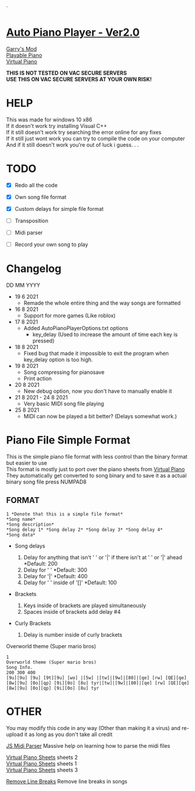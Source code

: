 `
# [Auto Piano Player - Ver2.0](https://github.com/Potat05/PianoPlayer)  
  
[Garry's Mod](https://store.steampowered.com/app/4000/Garrys_Mod/)  
[Playable Piano](https://steamcommunity.com/sharedfiles/filedetails/?id=104548572)  
[Virtual Piano](https://virtualpiano.net/)  
  
  **THIS IS NOT TESTED ON VAC SECURE SERVERS**  
  **USE THIS ON VAC SECURE SERVERS AT YOUR OWN RISK!**  
  
  
# HELP
  
This was made for windows 10 x86  
If it doesn't work try installing Visual C++  
If it still doesn't work try searching the error online for any fixes  
If it still just wont work you can try to compile the code on your computer  
And if it still doesn't work you're out of luck i guess. . .  
  
  
# TODO  
  
- [x] Redo all the code 
- [x] Own song file format  
- [x] Custom delays for simple file format
- [ ] Transposition  
- [ ] Midi parser  
- [ ] Record your own song to play  
  
  
  
# Changelog  
  
  DD MM YYYY  
  
  * 19 6 2021
    * Remade the whole entire thing and the way songs are formatted
  * 16 8 2021
    * Support for more games (Like roblox)
  * 17 8 2021
    * Added AutoPianoPlayerOptions.txt options
      * key_delay (Used to increase the amount of time each key is pressed)
  * 18 8 2021
    * Fixed bug that made it impossible to exit the program when key_delay option is too high.
  * 19 8 2021
    * Song compressing for pianosave
    * Print action
  * 20 8 2021
    * New debug option, now you don't have to manually enable it
  * 21 8 2021 - 24 8 2021
    * Very basic MIDI song file playing
  * 25 8 2021
    * MIDI can now be played a bit better? (Delays somewhat work.)
  
  
  
# Piano File Simple Format  
  
This is the simple piano file format with less control than the binary format but easier to use  
This format is mostly just to port over the piano sheets from [Virtual Piano](https://virtualpiano.net/)  
They automatically get converted to song binary and to save it as a actual binary song file press NUMPAD8  
  
  
## FORMAT  
  
```
1 *Denote that this is a simple file format*
*Song name*
*Song description*
*Song delay 1* *Song delay 2* *Song delay 3* *Song delay 4*
*Song data*
```
  
* Song delays  
    1. Delay for anything that isn't ' ' or '|' if there isn't at ' ' or '|' ahead *Default: 200  
    2. Delay for ' ' *Default: 300  
    3. Delay for '|' *Default: 400  
    4. Delay for ' ' inside of '[]' *Default: 100  
  
* Brackets  
    1. Keys inside of brackets are played simultaneously  
    2. Spaces inside of brackets add delay #4  
  
* Curly Brackets  
    1. Delay is number inside of curly brackets  
  
  
  
Overworld theme (Super mario bros)
```
1
Overworld theme (Super mario bros)
Song Info.
200 300 400
[9u][9u] [9u] [9t][9u] [wo] |[5w] |[tw]|[9w]|[80]|[qe] [rw] [QE][qe] [8w][9u] [0o][qp] [9i][0o] [8u] tyr|[tw]|[9w]|[80]|[qe] [rw] [QE][qe] [8w][9u] [0o][qp] [9i][0o] [8u] tyr
```
  

# OTHER
  
You may modify this code in any way (Other than making it a virus) and re-upload it as long as you don't take all credit
  
  
[JS Midi Parser](https://github.com/colxi/midi-parser-js/blob/master/src/main.js) Massive help on learning how to parse the midi files  
  
[Virtual Piano Sheets](https://virtualpiano.net/music-sheets/) sheets 2  
[Virtual Piano Sheets](https://virtualpianosheets.com/) sheets 1  
[Virtual Piano Sheets](https://trello.com/b/n3cbomdF/virtual-piano-sheets) sheets 3
  
[Remove Line Breaks](https://removelinebreaks.net/) Remove line breaks in songs  



  
  